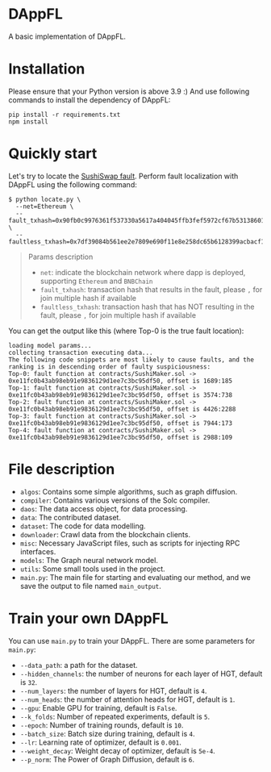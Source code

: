 # DAppFL

A basic implementation of DAppFL.

# Installation

Please ensure that your Python version is above 3.9 :)
And use following commands to install the dependency of DAppFL:

```shell
pip install -r requirements.txt
npm install
```

# Quickly start

Let's try to locate the [SushiSwap fault](https://rekt.news/badgers-digg-sushi/).
Perform fault localization with DAppFL using the following command:
```shell
$ python locate.py \
  --net=Ethereum \
  --fault_txhash=0x90fb0c9976361f537330a5617a404045ffb3fef5972cf67b531386014eeae7a9 \
  --faultless_txhash=0x7df39084b561ee2e7809e690f11e8e258dc65b6128399acbacf1f2433308de6a,0xddd734c1f3e097d3d1cdd7d4c0ffae166b39992a1d055008bf6660b8c0b7582e,0x5c1d151599bbacc19a09dfee888d3be2ccf3e2fa781679b9e0970e18b3300e44
```

> Params description
> 
> - `net`: indicate the blockchain network where dapp is deployed, supporting `Ethereum` and `BNBChain`
> - `fault_txhash`: transaction hash that results in the fault, please `,` for join multiple hash if available
> - `faultless_txhash`: transaction hash that has NOT resulting in the fault, please `,` for join multiple hash if available

You can get the output like this (where Top-0 is the true fault location):

```shell
loading model params...
collecting transaction executing data...
The following code snippets are most likely to cause faults, and the ranking is in descending order of faulty suspiciousness:
Top-0: fault function at contracts/SushiMaker.sol -> 0xe11fc0b43ab98eb91e9836129d1ee7c3bc95df50, offset is 1689:185
Top-1: fault function at contracts/SushiMaker.sol -> 0xe11fc0b43ab98eb91e9836129d1ee7c3bc95df50, offset is 3574:738
Top-2: fault function at contracts/SushiMaker.sol -> 0xe11fc0b43ab98eb91e9836129d1ee7c3bc95df50, offset is 4426:2288
Top-3: fault function at contracts/SushiMaker.sol -> 0xe11fc0b43ab98eb91e9836129d1ee7c3bc95df50, offset is 7944:173
Top-4: fault function at contracts/SushiMaker.sol -> 0xe11fc0b43ab98eb91e9836129d1ee7c3bc95df50, offset is 2988:109
```

# File description

- `algos`: Contains some simple algorithms, such as graph diffusion.
- `compiler`: Contains various versions of the Solc compiler.
- `daos`: The data access object, for data processing.
- `data`: The contributed dataset.
- `dataset`: The code for data modelling.
- `downloader`: Crawl data from the blockchain clients.
- `misc`: Necessary JavaScript files, such as scripts for injecting RPC interfaces.
- `models`: The Graph neural network model.
- `utils`: Some small tools used in the project.
- `main.py`: The main file for starting and evaluating our method, and we save the output to file named `main_output`.

# Train your own DAppFL

You can use `main.py` to train your DAppFL.
There are some parameters for `main.py`:

- `--data_path`: a path for the dataset.
- `--hidden_channels`: the number of neurons for each layer of HGT, default is `32`.
- `--num_layers`: the number of layers for HGT, default is `4`.
- `--num_heads`: the number of attention heads for HGT, default is `1`.
- `--gpu`: Enable GPU for training, default is `False`.
- `--k_folds`: Number of repeated experiments, default is `5`.
- `--epoch`: Number of training rounds, default is `10`.
- `--batch_size`: Batch size during training, default is `4`.
- `--lr`: Learning rate of optimizer, default is `0.001`.
- `--weight_decay`: Weight decay of optimizer, default is `5e-4`.
- `--p_norm`: The Power of Graph Diffusion, default is `6`.